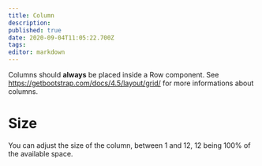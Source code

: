 ```yaml
---
title: Column
description: 
published: true
date: 2020-09-04T11:05:22.700Z
tags: 
editor: markdown
---
```


Columns should **always** be placed inside a Row component. See https://getbootstrap.com/docs/4.5/layout/grid/ for more informations about columns.

# Size
You can adjust the size of the column, between 1 and 12, 12 being 100% of the available space.